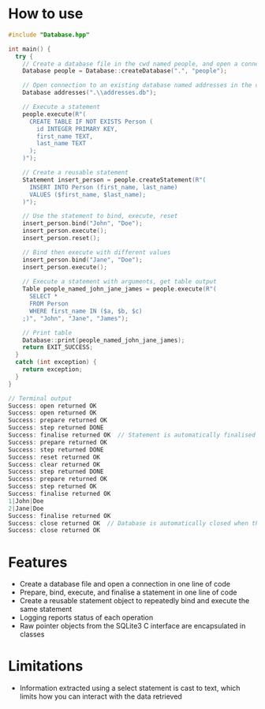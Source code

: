 # How to use
```cpp
#include "Database.hpp"

int main() {
  try {
    // Create a database file in the cwd named people, and open a connection to it
    Database people = Database::createDatabase(".", "people");

    // Open connection to an existing database named addresses in the cwd
    Database addresses(".\\addresses.db");

    // Execute a statement
    people.execute(R"(
      CREATE TABLE IF NOT EXISTS Person (
        id INTEGER PRIMARY KEY,
        first_name TEXT,
        last_name TEXT
      );
    )");

    // Create a reusable statement
    Statement insert_person = people.createStatement(R"(
      INSERT INTO Person (first_name, last_name)
      VALUES ($first_name, $last_name);
    )");

    // Use the statement to bind, execute, reset
    insert_person.bind("John", "Doe");
    insert_person.execute();
    insert_person.reset();

    // Bind then execute with different values
    insert_person.bind("Jane", "Doe");
    insert_person.execute();
    
    // Execute a statement with arguments, get table output
    Table people_named_john_jane_james = people.execute(R"(
      SELECT *
      FROM Person
      WHERE first_name IN ($a, $b, $c)
    ;)", "John", "Jane", "James");

    // Print table
    Database::print(people_named_john_jane_james);
    return EXIT_SUCCESS;
  }
  catch (int exception) {
    return exception;
  }
}

// Terminal output
Success: open returned OK
Success: open returned OK
Success: prepare returned OK
Success: step returned DONE
Success: finalise returned OK  // Statement is automatically finalised when the object goes out of scope
Success: prepare returned OK
Success: step returned DONE
Success: reset returned OK
Success: clear returned OK
Success: step returned DONE
Success: prepare returned OK
Success: step returned OK
Success: finalise returned OK
1|John|Doe
2|Jane|Doe
Success: finalise returned OK
Success: close returned OK  // Database is automatically closed when the object goes out of scope
Success: close returned OK
```
# Features
* Create a database file and open a connection in one line of code
* Prepare, bind, execute, and finalise a statement in one line of code
* Create a reusable statement object to repeatedly bind and execute the same statement
* Logging reports status of each operation
* Raw pointer objects from the SQLite3 C interface are encapsulated in classes
# Limitations
* Information extracted using a select statement is cast to text, which limits how you can interact with the data retrieved
